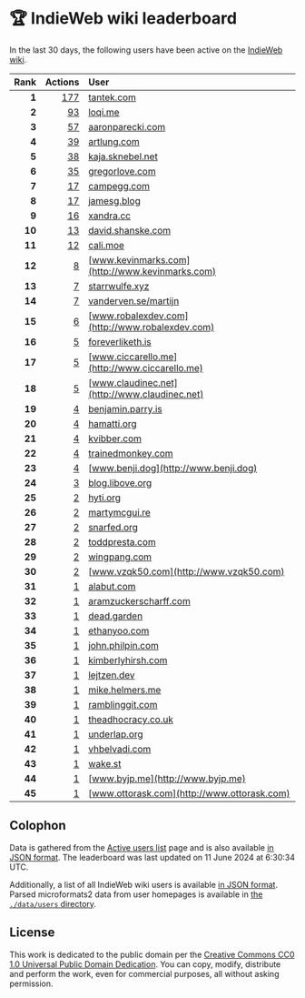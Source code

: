 # 🏆 IndieWeb wiki leaderboard

In the last 30 days, the following users have been active on the [IndieWeb wiki](https://indieweb.org).

| Rank | Actions | User |
|-----:|--------:|:-----|
| **1** | [177](https://indieweb.org/Special:Contributions/Tantek.com) | [tantek.com](http://tantek.com) |
| **2** | [93](https://indieweb.org/Special:Contributions/Loqi.me) | [loqi.me](http://loqi.me) |
| **3** | [57](https://indieweb.org/Special:Contributions/Aaronparecki.com) | [aaronparecki.com](http://aaronparecki.com) |
| **4** | [39](https://indieweb.org/Special:Contributions/Artlung.com) | [artlung.com](http://artlung.com) |
| **5** | [38](https://indieweb.org/Special:Contributions/Kaja.sknebel.net) | [kaja.sknebel.net](http://kaja.sknebel.net) |
| **6** | [35](https://indieweb.org/Special:Contributions/Gregorlove.com) | [gregorlove.com](http://gregorlove.com) |
| **7** | [17](https://indieweb.org/Special:Contributions/Campegg.com) | [campegg.com](http://campegg.com) |
| **8** | [17](https://indieweb.org/Special:Contributions/Jamesg.blog) | [jamesg.blog](http://jamesg.blog) |
| **9** | [16](https://indieweb.org/Special:Contributions/Xandra.cc) | [xandra.cc](http://xandra.cc) |
| **10** | [13](https://indieweb.org/Special:Contributions/David.shanske.com) | [david.shanske.com](http://david.shanske.com) |
| **11** | [12](https://indieweb.org/Special:Contributions/Cali.moe) | [cali.moe](http://cali.moe) |
| **12** | [8](https://indieweb.org/Special:Contributions/Www.kevinmarks.com) | [www.kevinmarks.com](http://www.kevinmarks.com) |
| **13** | [7](https://indieweb.org/Special:Contributions/Starrwulfe.xyz) | [starrwulfe.xyz](http://starrwulfe.xyz) |
| **14** | [7](https://indieweb.org/Special:Contributions/Vanderven.se_martijn) | [vanderven.se/martijn](http://vanderven.se/martijn) |
| **15** | [6](https://indieweb.org/Special:Contributions/Www.robalexdev.com) | [www.robalexdev.com](http://www.robalexdev.com) |
| **16** | [5](https://indieweb.org/Special:Contributions/Foreverliketh.is) | [foreverliketh.is](http://foreverliketh.is) |
| **17** | [5](https://indieweb.org/Special:Contributions/Www.ciccarello.me) | [www.ciccarello.me](http://www.ciccarello.me) |
| **18** | [5](https://indieweb.org/Special:Contributions/Www.claudinec.net) | [www.claudinec.net](http://www.claudinec.net) |
| **19** | [4](https://indieweb.org/Special:Contributions/Benjamin.parry.is) | [benjamin.parry.is](http://benjamin.parry.is) |
| **20** | [4](https://indieweb.org/Special:Contributions/Hamatti.org) | [hamatti.org](http://hamatti.org) |
| **21** | [4](https://indieweb.org/Special:Contributions/Kvibber.com) | [kvibber.com](http://kvibber.com) |
| **22** | [4](https://indieweb.org/Special:Contributions/Trainedmonkey.com) | [trainedmonkey.com](http://trainedmonkey.com) |
| **23** | [4](https://indieweb.org/Special:Contributions/Www.benji.dog) | [www.benji.dog](http://www.benji.dog) |
| **24** | [3](https://indieweb.org/Special:Contributions/Blog.libove.org) | [blog.libove.org](http://blog.libove.org) |
| **25** | [2](https://indieweb.org/Special:Contributions/Hyti.org) | [hyti.org](http://hyti.org) |
| **26** | [2](https://indieweb.org/Special:Contributions/Martymcgui.re) | [martymcgui.re](http://martymcgui.re) |
| **27** | [2](https://indieweb.org/Special:Contributions/Snarfed.org) | [snarfed.org](http://snarfed.org) |
| **28** | [2](https://indieweb.org/Special:Contributions/Toddpresta.com) | [toddpresta.com](http://toddpresta.com) |
| **29** | [2](https://indieweb.org/Special:Contributions/Wingpang.com) | [wingpang.com](http://wingpang.com) |
| **30** | [2](https://indieweb.org/Special:Contributions/Www.vzqk50.com) | [www.vzqk50.com](http://www.vzqk50.com) |
| **31** | [1](https://indieweb.org/Special:Contributions/Alabut.com) | [alabut.com](http://alabut.com) |
| **32** | [1](https://indieweb.org/Special:Contributions/Aramzuckerscharff.com) | [aramzuckerscharff.com](http://aramzuckerscharff.com) |
| **33** | [1](https://indieweb.org/Special:Contributions/Dead.garden) | [dead.garden](http://dead.garden) |
| **34** | [1](https://indieweb.org/Special:Contributions/Ethanyoo.com) | [ethanyoo.com](http://ethanyoo.com) |
| **35** | [1](https://indieweb.org/Special:Contributions/John.philpin.com) | [john.philpin.com](http://john.philpin.com) |
| **36** | [1](https://indieweb.org/Special:Contributions/Kimberlyhirsh.com) | [kimberlyhirsh.com](http://kimberlyhirsh.com) |
| **37** | [1](https://indieweb.org/Special:Contributions/Lejtzen.dev) | [lejtzen.dev](http://lejtzen.dev) |
| **38** | [1](https://indieweb.org/Special:Contributions/Mike.helmers.me) | [mike.helmers.me](http://mike.helmers.me) |
| **39** | [1](https://indieweb.org/Special:Contributions/Ramblinggit.com) | [ramblinggit.com](http://ramblinggit.com) |
| **40** | [1](https://indieweb.org/Special:Contributions/Theadhocracy.co.uk) | [theadhocracy.co.uk](http://theadhocracy.co.uk) |
| **41** | [1](https://indieweb.org/Special:Contributions/Underlap.org) | [underlap.org](http://underlap.org) |
| **42** | [1](https://indieweb.org/Special:Contributions/Vhbelvadi.com) | [vhbelvadi.com](http://vhbelvadi.com) |
| **43** | [1](https://indieweb.org/Special:Contributions/Wake.st) | [wake.st](http://wake.st) |
| **44** | [1](https://indieweb.org/Special:Contributions/Www.byjp.me) | [www.byjp.me](http://www.byjp.me) |
| **45** | [1](https://indieweb.org/Special:Contributions/Www.ottorask.com) | [www.ottorask.com](http://www.ottorask.com) |


## Colophon

Data is gathered from the [Active users list](https://indieweb.org/Special:ActiveUsers) page and is also available [in JSON format](https://github.com/jgarber623/indieweb-wiki-leaderboard/blob/main/data/leaderboard.json). The leaderboard was last updated on 11 June 2024 at 6:30:34 UTC.

Additionally, a list of all IndieWeb wiki users is available [in JSON format](https://github.com/jgarber623/indieweb-wiki-leaderboard/blob/main/data/users.json). Parsed microformats2 data from user homepages is available in [the `./data/users` directory](https://github.com/jgarber623/indieweb-wiki-leaderboard/blob/main/data/users).

## License

This work is dedicated to the public domain per the [Creative Commons CC0 1.0 Universal Public Domain Dedication](https://creativecommons.org/publicdomain/zero/1.0/). You can copy, modify, distribute and perform the work, even for commercial purposes, all without asking permission.
